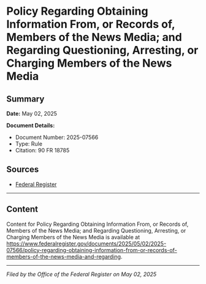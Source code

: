 # Policy Regarding Obtaining Information From, or Records of, Members of the News Media; and Regarding Questioning, Arresting, or Charging Members of the News Media

## Summary

**Date:** May 02, 2025

**Document Details:**
- Document Number: 2025-07566
- Type: Rule
- Citation: 90 FR 18785

## Sources
- [Federal Register](https://www.federalregister.gov/documents/2025/05/02/2025-07566/policy-regarding-obtaining-information-from-or-records-of-members-of-the-news-media-and-regarding)

---

## Content

Content for Policy Regarding Obtaining Information From, or Records of, Members of the News Media; and Regarding Questioning, Arresting, or Charging Members of the News Media is available at https://www.federalregister.gov/documents/2025/05/02/2025-07566/policy-regarding-obtaining-information-from-or-records-of-members-of-the-news-media-and-regarding.

---

*Filed by the Office of the Federal Register on May 02, 2025*

